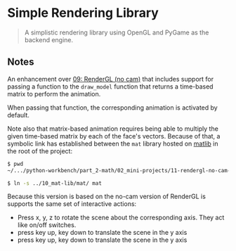 # Simple Rendering Library
> A simplistic rendering library using OpenGL and PyGame as the backend engine.


## Notes

An enhancement over [09: RenderGL (no cam)](../09-rendergl-no-cam/) that includes support for passing a function to the `draw_model` function that returns a time-based matrix to perform the animation.

When passing that function, the corresponding animation is activated by default.

Note also that matrix-based animation requires being able to multiply the given time-based matrix by each of the face's vectors. Because of that, a symbolic link has established between the `mat` library hosted on [matlib](../10_mat-lib/) in the root of the project:

```bash
$ pwd
~/.../python-workbench/part_2-math/02_mini-projects/11-rendergl-no-cam-matrix

$ ln -s ../10_mat-lib/mat/ mat
```


Because this version is based on the no-cam version of RenderGL is supports the same set of interactive actions:

+ Press x, y, z to rotate the scene about the corresponding axis. They act like on/off switches.
+ press key up, key down to translate the scene in the y axis
+ press key up, key down to translate the scene in the y axis